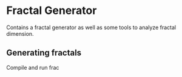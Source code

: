 # Fractal Generator

Contains a fractal generator as well as some tools to analyze fractal dimension.

## Generating fractals

Compile and run frac
